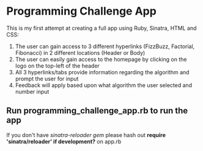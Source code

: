 # Programming Challenge App

This is my first attempt at creating a full app using Ruby, Sinatra, HTML and CSS:

1. The user can gain access to 3 different hyperlinks (FizzBuzz, Factorial, Fibonacci) in 2 different locations (Header or Body)
2. The user can easily gain access to the homepage by clicking on the logo on the top-left of the header
3. All 3 hyperlinks/tabs provide information regarding the algorithm and prompt the user for input
4. Feedback will apply based upon what algorithm the user selected and number input

## Run programming_challenge_app.rb to run the app

If you don't have *sinatra-reloader gem* please hash out **require 'sinatra/reloader' if development?** on app.rb
